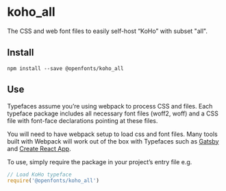
# koho_all

The CSS and web font files to easily self-host “KoHo” with subset "all".

## Install

`npm install --save @openfonts/koho_all`

## Use

Typefaces assume you’re using webpack to process CSS and files. Each typeface
package includes all necessary font files (woff2, woff) and a CSS file with
font-face declarations pointing at these files.

You will need to have webpack setup to load css and font files. Many tools built
with Webpack will work out of the box with Typefaces such as [Gatsby](https://github.com/gatsbyjs/gatsby)
and [Create React App](https://github.com/facebookincubator/create-react-app).

To use, simply require the package in your project’s entry file e.g.

```javascript
// Load KoHo typeface
require('@openfonts/koho_all')
```
